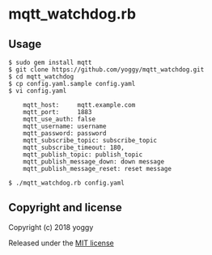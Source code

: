 mqtt_watchdog.rb
====

Usage
----

    $ sudo gem install mqtt
    $ git clone https://github.com/yoggy/mqtt_watchdog.git
    $ cd mqtt_watchdog
    $ cp config.yaml.sample config.yaml
    $ vi config.yaml
 
        mqtt_host:     mqtt.example.com
        mqtt_port:     1883
        mqtt_use_auth: false
        mqtt_username: username
        mqtt_password: password
        mqtt_subscribe_topic: subscribe_topic
        mqtt_subscribe_timeout: 180,
        mqtt_publish_topic: publish_topic
        mqtt_publish_message_down: down message
        mqtt_publish_message_reset: reset message
 
    $ ./mqtt_watchdog.rb config.yaml
 
Copyright and license
----
Copyright (c) 2018 yoggy

Released under the [MIT license](LICENSE.txt)
